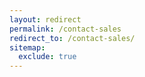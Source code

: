 ```yaml
---
layout: redirect
permalink: /contact-sales
redirect_to: /contact-sales/
sitemap:
  exclude: true
---
```

